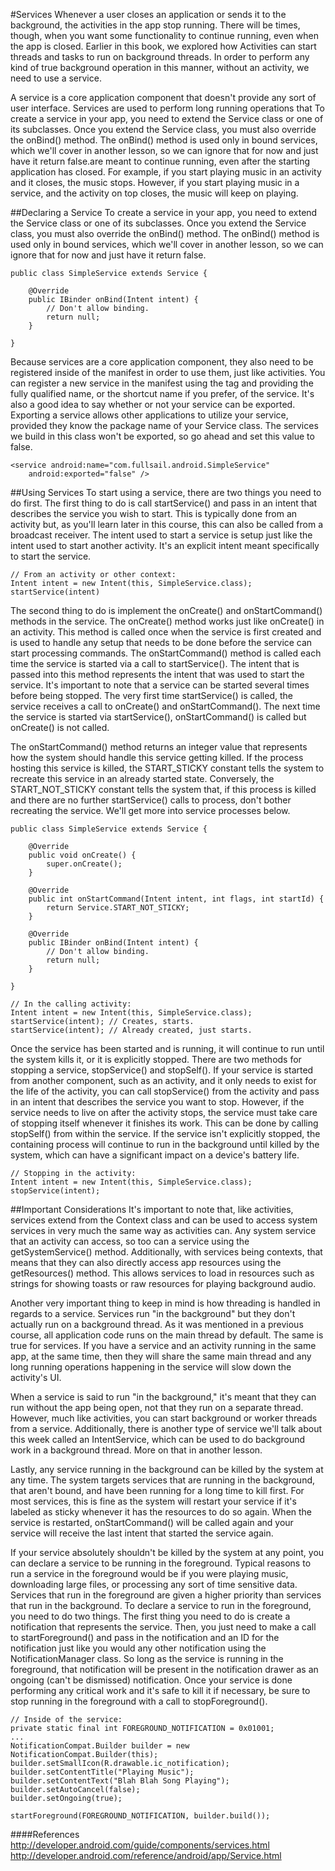 #Services
Whenever a user closes an application or sends it to the background, the activities in the app stop running. There will be times, though, when you want some functionality to continue running, even when the app is closed. Earlier in this book, we explored how Activities can start threads and tasks to run on background threads. In order to perform any kind of true background operation in this manner, without an activity, we need to use a service.

A service is a core application component that doesn't provide any sort of user interface. Services are used to perform long running operations that To create a service in your app, you need to extend the Service class or one of its subclasses. Once you extend the Service class, you must also override the onBind() method. The onBind() method is used only in bound services, which we'll cover in another lesson, so we can ignore that for now and just have it return false.are meant to continue running, even after the starting application has closed. For example, if you start playing music in an activity and it closes, the music stops. However, if you start playing music in a service, and the activity on top closes, the music will keep on playing.

##Declaring a Service
To create a service in your app, you need to extend the Service class or one of its subclasses. Once you extend the Service class, you must also override the onBind() method. The onBind() method is used only in bound services, which we'll cover in another lesson, so we can ignore that for now and just have it return false.

```
public class SimpleService extends Service {
 
	@Override
	public IBinder onBind(Intent intent) {
		// Don't allow binding.
		return null;
	}
 
}
```

Because services are a core application component, they also need to be registered inside of the manifest in order to use them, just like activities. You can register a new service in the manifest using the <service> tag and providing the fully qualified name, or the shortcut name if you prefer, of the service. It's also a good idea to say whether or not your service can be exported. Exporting a service allows other applications to utilize your service, provided they know the package name of your Service class. The services we build in this class won't be exported, so go ahead and set this value to false.

```
<service android:name="com.fullsail.android.SimpleService"
	android:exported="false" />
```

##Using Services
To start using a service, there are two things you need to do first. The first thing to do is call startService() and pass in an intent that describes the service you wish to start. This is typically done from an activity but, as you'll learn later in this course, this can also be called from a broadcast receiver. The intent used to start a service is setup just like the intent used to start another activity. It's an explicit intent meant specifically to start the service.

```
// From an activity or other context:
Intent intent = new Intent(this, SimpleService.class);
startService(intent)
```

The second thing to do is implement the onCreate() and onStartCommand() methods in the service. The onCreate() method works just like onCreate() in an activity. This method is called once when the service is first created and is used to handle any setup that needs to be done before the service can start processing commands. The onStartCommand() method is called each time the service is started via a call to startService(). The intent that is passed into this method represents the intent that was used to start the service. It's important to note that a service can be started several times before being stopped. The very first time startService() is called, the service receives a call to onCreate() and onStartCommand(). The next time the service is started via startService(), onStartCommand() is called but onCreate() is not called.

The onStartCommand() method returns an integer value that represents how the system should handle this service getting killed. If the process hosting this service is killed, the START_STICKY constant tells the system to recreate this service in an already started state. Conversely, the START_NOT_STICKY constant tells the system that, if this process is killed and there are no further startService() calls to process, don't bother recreating the service. We'll get more into service processes below.

```
public class SimpleService extends Service {
 
	@Override
	public void onCreate() {
		super.onCreate();
	}
	
	@Override
	public int onStartCommand(Intent intent, int flags, int startId) {
		return Service.START_NOT_STICKY;
	}
 
	@Override
	public IBinder onBind(Intent intent) {
		// Don't allow binding.
		return null;
	}
	
}
 
// In the calling activity:
Intent intent = new Intent(this, SimpleService.class);
startService(intent); // Creates, starts.
startService(intent); // Already created, just starts.
```

Once the service has been started and is running, it will continue to run until the system kills it, or it is explicitly stopped. There are two methods for stopping a service, stopService() and stopSelf(). If your service is started from another component, such as an activity, and it only needs to exist for the life of the activity, you can call stopService() from the activity and pass in an intent that describes the service you want to stop. However, if the service needs to live on after the activity stops, the service must take care of stopping itself whenever it finishes its work. This can be done by calling stopSelf() from within the service. If the service isn't explicitly stopped, the containing process will continue to run in the background until killed by the system, which can have a significant impact on a device's battery life.

```
// Stopping in the activity:
Intent intent = new Intent(this, SimpleService.class);
stopService(intent);
```

##Important Considerations
It's important to note that, like activities, services extend from the Context class and can be used to access system services in very much the same way as activities can. Any system service that an activity can access, so too can a service using the getSystemService() method. Additionally, with services being contexts, that means that they can also directly access app resources using the getResources() method. This allows services to load in resources such as strings for showing toasts or raw resources for playing background audio.

Another very important thing to keep in mind is how threading is handled in regards to a service. Services run "in the background" but they don't actually run on a background thread. As it was mentioned in a previous course, all application code runs on the main thread by default. The same is true for services. If you have a service and an activity running in the same app, at the same time, then they will share the same main thread and any long running operations happening in the service will slow down the activity's UI.

When a service is said to run "in the background," it's meant that they can run without the app being open, not that they run on a separate thread. However, much like activities, you can start background or worker threads from a service. Additionally, there is another type of service we'll talk about this week called an IntentService, which can be used to do background work in a background thread. More on that in another lesson.

Lastly, any service running in the background can be killed by the system at any time. The system targets services that are running in the background, that aren't bound, and have been running for a long time to kill first. For most services, this is fine as the system will restart your service if it's labeled as sticky whenever it has the resources to do so again. When the service is restarted, onStartCommand() will be called again and your service will receive the last intent that started the service again.

If your service absolutely shouldn't be killed by the system at any point, you can declare a service to be running in the foreground. Typical reasons to run a service in the foreground would be if you were playing music, downloading large files, or processing any sort of time sensitive data. Services that run in the foreground are given a higher priority than services that run in the background. To declare a service to run in the foreground, you need to do two things. The first thing you need to do is create a notification that represents the service. Then, you just need to make a call to startForeground() and pass in the notification and an ID for the notification just like you would any other notification using the NotificationManager class. So long as the service is running in the foreground, that notification will be present in the notification drawer as an ongoing (can't be dismissed) notification. Once your service is done performing any critical work and it's safe to kill it if necessary, be sure to stop running in the foreground with a call to stopForeground().

```
// Inside of the service:
private static final int FOREGROUND_NOTIFICATION = 0x01001;
...
NotificationCompat.Builder builder = new NotificationCompat.Builder(this);
builder.setSmallIcon(R.drawable.ic_notification);
builder.setContentTitle("Playing Music");
builder.setContentText("Blah Blah Song Playing");
builder.setAutoCancel(false);
builder.setOngoing(true);
 
startForeground(FOREGROUND_NOTIFICATION, builder.build());
```

####References
http://developer.android.com/guide/components/services.html
http://developer.android.com/reference/android/app/Service.html
